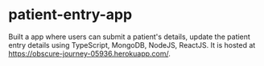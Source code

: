 # patient-entry-app

Built a app where users can submit a patient's details, update the patient entry details using TypeScript, MongoDB, NodeJS, ReactJS.
It is hosted at https://obscure-journey-05936.herokuapp.com/.
